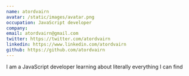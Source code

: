 ```yaml
---
name: atordvairn
avatar: /static/images/avatar.png
occupation: JavaScript developer
company:
email: atordvairn@gmail.com
twitter: https://twitter.com/atordvairn
linkedin: https://www.linkedin.com/atordvairn
github: https://github.com/atordvairn
---
```


I am a JavaScript developer learning about literally everything I can find
